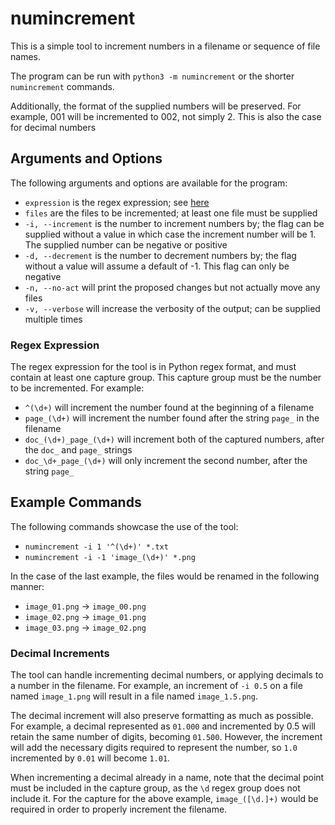 # numincrement

This is a simple tool to increment numbers in a filename or sequence of file names. 

The program can be run with `python3 -m numincrement` or the shorter `numincrement` commands.

Additionally, the format of the supplied numbers will be preserved. For example, 001 will be incremented to 002, not simply 2. This is also the case for decimal numbers

## Arguments and Options

The following arguments and options are available for the program:

  - `expression` is the regex expression; see [here](#regex-expression)
  - `files` are the files to be incremented; at least one file must be supplied
  - `-i, --increment` is the number to increment numbers by; the flag can be supplied without a value in which case the increment number will be 1. The supplied number can be negative or positive
  - `-d, --decrement` is the number to decrement numbers by; the flag without a value will assume a default of -1. This flag can only be negative
  - `-n, --no-act` will print the proposed changes but not actually move any files
  - `-v, --verbose` will increase the verbosity of the output; can be supplied multiple times

### Regex Expression

The regex expression for the tool is in Python regex format, and must contain at least one capture group. This capture group must be the number to be incremented. For example:

  - `^(\d+)` will increment the number found at the beginning of a filename
  - `page_(\d+)` will increment the number found after the string `page_` in the filename
  - `doc_(\d+)_page_(\d+)` will increment both of the captured numbers, after the `doc_` and `page_` strings
  - `doc_\d+_page_(\d+)` will only increment the second number, after the string `page_`

## Example Commands

The following commands showcase the use of the tool:

  - `numincrement -i 1 '^(\d+)' *.txt`
  - `numincrement -i -1 'image_(\d+)' *.png`

In the case of the last example, the files would be renamed in the following manner:
  - `image_01.png` -> `image_00.png`
  - `image_02.png` -> `image_01.png`
  - `image_03.png` -> `image_02.png`

### Decimal Increments

The tool can handle incrementing decimal numbers, or applying decimals to a number in the filename. For example, an increment of `-i 0.5` on a file named `image_1.png` will result in a file named `image_1.5.png`.

The decimal increment will also preserve formatting as much as possible. For example, a decimal represented as `01.000` and incremented by 0.5 will retain the same number of digits, becoming `01.500`. However, the increment will add the necessary digits required to represent the number, so `1.0` incremented by `0.01` will become `1.01`.

When incrementing a decimal already in a name, note that the decimal point must be included in the capture group, as the `\d` regex group does not include it. For the capture for the above example, `image_([\d.]+)` would be required in order to properly increment the filename. 

